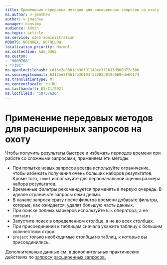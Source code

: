 ```yaml
---
title: Применение передовых методов для расширенных запросов на охоту
ms.author: v-jmathew
author: v-jmathew
manager: dansimp
audience: Admin
ms.topic: article
ms.service: o365-administration
ROBOTS: NOINDEX, NOFOLLOW
localization_priority: Normal
ms.collection: Adm_O365
ms.custom:
- "9000760"
- "7391"
ms.openlocfilehash: cd13e2e8801db3df91140ce371813d900d72e38b
ms.sourcegitcommit: 6312ee31561db36104f32282d019d069ede69174
ms.translationtype: MT
ms.contentlocale: ru-RU
ms.lasthandoff: 03/11/2021
ms.locfileid: "50737626"
---
```

# <a name="apply-best-practices-for-advanced-hunting-queries"></a>Применение передовых методов для расширенных запросов на охоту

Чтобы получить результаты быстрее и избежать периодов времени при работе со сложными запросами, применяем эти методы:

- При попытке новых запросов всегда используйте ограничение, чтобы избежать получения очень больших наборов результатов. Кроме того, `count` используйте для первоначальной оценки размера набора результатов.
- Временные фильтры рекомендуется применять в первую очередь. В идеале ограничьте запросы семи днями.
- В начале запроса сразу после фильтра времени добавьте фильтры, которые, как ожидается, удалят большую часть данных.
- При поиске полных маркеров используйте `has` оператора, а не `contains` .
- Запустите поиск в определенном столбце, а не во всех столбцах.
- При присоединении к таблицам сначала укажите таблицу с большим количеством строк.
- `project` только необходимые столбцы из таблиц, к которые вы присоединились.

Дополнительные данные см. в дополнительных практических действиях по [запросу расширенных запросов.](https://go.microsoft.com/fwlink/?linkid=2144812)
